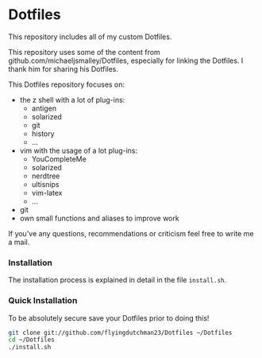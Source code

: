 Dotfiles
========
This repository includes all of my custom Dotfiles.

This repository uses some of the content from github.com/michaeljsmalley/Dotfiles,
especially for linking the Dotfiles. I thank him for sharing his Dotfiles.

This Dotfiles repository focuses on:
* the z shell with a lot of plug-ins:
    * antigen
    * solarized
    * git
    * history
    * ...
* vim with the usage of a lot plug-ins:
    * YouCompleteMe
    * solarized
    * nerdtree
    * ultisnips
    * vim-latex
    * ...
* git
* own small functions and aliases to improve work


If you've any questions, recommendations or criticism feel free to write me a mail.

### Installation

The installation process is explained in detail in the file `install.sh`.

### Quick Installation

To be absolutely secure save your Dotfiles prior to doing this!

``` bash
git clone git://github.com/flyingdutchman23/Dotfiles ~/Dotfiles
cd ~/Dotfiles
./install.sh
```
